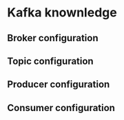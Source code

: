 # Kafka knownledge
## Broker configuration
## Topic configuration
## Producer configuration
## Consumer configuration
